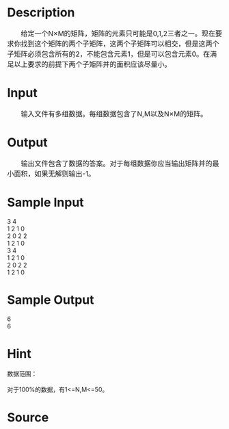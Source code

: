 
# Description

<div class="content"><div style="text-indent: 24pt"><span style="font-size: 12pt">给定一个</span><span style="font-size: 12pt">N×M</span><span style="font-size: 12pt">的矩阵，矩阵的元素只可能是</span><span style="font-size: 12pt">0,1,2</span><span style="font-size: 12pt">三者之一。现在要求你找到这个矩阵的两个子矩阵，这两个子矩阵可以相交，但是这两个子矩阵必须包含所有的</span><span style="font-size: 12pt">2</span><span style="font-size: 12pt">，不能包含元素</span><span style="font-size: 12pt">1</span><span style="font-size: 12pt">，但是可以包含元素</span><span style="font-size: 12pt">0</span><span style="font-size: 12pt">。在满足以上要求的前提下两个子矩阵并的面积应该尽量小。</span></div></div>

# Input

<div class="content"><div style="text-indent: 24pt"><span style="font-size: 12pt">输入文件有多组数据。每组数据包含了</span><span style="font-size: 12pt">N,M</span><span style="font-size: 12pt">以及</span><span style="font-size: 12pt">N×M</span><span style="font-size: 12pt">的矩阵。</span></div></div>

# Output

<div class="content"><div style="text-indent: 24pt"><span style="font-size: 12pt">输出文件包含了数据的答案。对于每组数据你应当输出矩阵并的最小面积，如果无解则输出-1。</span></div></div>

# Sample Input

<div class="content"><span class="sampledata">3 4<br/>
1 2 1 0<br/>
2 0 2 2<br/>
1 2 1 0<br/>
3 4<br/>
1 2 1 0<br/>
2 0 2 2<br/>
1 2 1 0</span></div>

# Sample Output

<div class="content"><span class="sampledata">6<br/>
6<br/>
</span></div>

# Hint

<div class="content"><p></p><p>数据范围：<br/><br/>
对于100%的数据，有1&lt;=N,M&lt;=50。</p><p></p></div>

# Source

<div class="content"><p><a href="problemset.php?search="></a></p></div>

